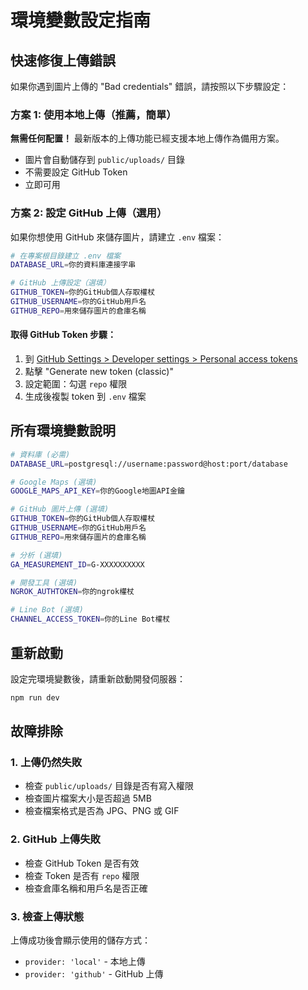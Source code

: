 # 環境變數設定指南

## 快速修復上傳錯誤

如果你遇到圖片上傳的 "Bad credentials" 錯誤，請按照以下步驟設定：

### 方案 1: 使用本地上傳（推薦，簡單）

**無需任何配置！** 最新版本的上傳功能已經支援本地上傳作為備用方案。
- 圖片會自動儲存到 `public/uploads/` 目錄
- 不需要設定 GitHub Token
- 立即可用

### 方案 2: 設定 GitHub 上傳（選用）

如果你想使用 GitHub 來儲存圖片，請建立 `.env` 檔案：

```bash
# 在專案根目錄建立 .env 檔案
DATABASE_URL=你的資料庫連接字串

# GitHub 上傳設定（選填）
GITHUB_TOKEN=你的GitHub個人存取權杖
GITHUB_USERNAME=你的GitHub用戶名
GITHUB_REPO=用來儲存圖片的倉庫名稱
```

#### 取得 GitHub Token 步驟：

1. 到 [GitHub Settings > Developer settings > Personal access tokens](https://github.com/settings/personal-access-tokens/tokens)
2. 點擊 "Generate new token (classic)"
3. 設定範圍：勾選 `repo` 權限
4. 生成後複製 token 到 `.env` 檔案

## 所有環境變數說明

```bash
# 資料庫 (必需)
DATABASE_URL=postgresql://username:password@host:port/database

# Google Maps (選填)
GOOGLE_MAPS_API_KEY=你的Google地圖API金鑰

# GitHub 圖片上傳 (選填)
GITHUB_TOKEN=你的GitHub個人存取權杖
GITHUB_USERNAME=你的GitHub用戶名
GITHUB_REPO=用來儲存圖片的倉庫名稱

# 分析 (選填)
GA_MEASUREMENT_ID=G-XXXXXXXXXX

# 開發工具 (選填)
NGROK_AUTHTOKEN=你的ngrok權杖

# Line Bot (選填)
CHANNEL_ACCESS_TOKEN=你的Line Bot權杖
```

## 重新啟動

設定完環境變數後，請重新啟動開發伺服器：

```bash
npm run dev
```

## 故障排除

### 1. 上傳仍然失敗
- 檢查 `public/uploads/` 目錄是否有寫入權限
- 檢查圖片檔案大小是否超過 5MB
- 檢查檔案格式是否為 JPG、PNG 或 GIF

### 2. GitHub 上傳失敗
- 檢查 GitHub Token 是否有效
- 檢查 Token 是否有 `repo` 權限
- 檢查倉庫名稱和用戶名是否正確

### 3. 檢查上傳狀態
上傳成功後會顯示使用的儲存方式：
- `provider: 'local'` - 本地上傳
- `provider: 'github'` - GitHub 上傳 